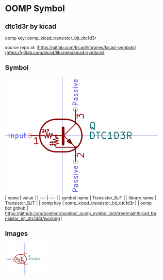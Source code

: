 # OOMP Symbol  
## dtc1d3r  by kicad  
  
oomp key: oomp_kicad_transistor_bjt_dtc1d3r  
  
source repo at: [https://gitlab.com/kicad/libraries/kicad-symbols](https://gitlab.com/kicad/libraries/kicad-symbols)  
## Symbol  
  
[![working.png](working_600.png)](working.png)  
| name | value | 
| --- | --- | 
| symbol name | Transistor_BJT | 
| library name | Transistor_BJT | 
| oomp key | oomp_kicad_transistor_bjt_dtc1d3r | 
| oomp bot github | https://github.com/oomlout/oomlout_oomp_symbol_bot/tree/main/kicad_transistor_bjt_dtc1d3r/working | 
## Images  
  
[![working.png](working_140.png)](working.png)  
